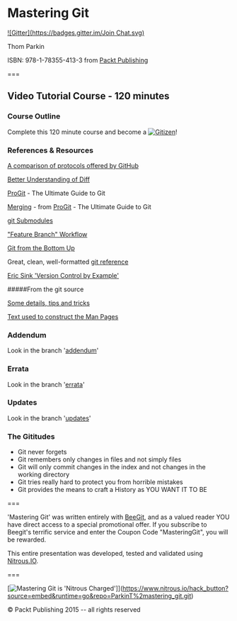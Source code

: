 Mastering Git
=============
[![Gitter](https://badges.gitter.im/Join Chat.svg)](https://gitter.im/ParkinT/mastering_git?utm_source=badge&utm_medium=badge&utm_campaign=pr-badge&utm_content=badge)

Thom Parkin

ISBN: 978-1-78355-413-3 from [Packt Publishing](http://www.packtpub.com/)


===

## Video Tutorial Course - 120 minutes

### Course Outline

Complete this 120 minute course and become a [![Gitizen](http://gitizen.com/images/gitizen.png)](http://gitizen.com)!

### References & Resources

[A comparison of protocols offered by GitHub](https://gist.github.com/grawity/4392747)

[Better Understanding of Diff](http://www.sitepoint.com/understanding-version-control-diffs/)

[ProGit](http://git-scm.com/book/en/Git-Internals-Git-Objects) - The Ultimate Guide to Git

[Merging](http://git-scm.com/book/en/Git-Branching-Basic-Branching-and-Merging) - from [ProGit](http://git-scm.com/book/en/Git-Internals-Git-Objects) - The Ultimate Guide to Git

[git Submodules](http://alblue.bandlem.com/2011/11/git-tip-of-week-git-submodules.html)


["Feature Branch" Workflow](https://www.atlassian.com/git/workflows#!workflow-feature-branch)

[Git from the Bottom Up](http://newartisans.com/2008/04/git-from-the-bottom-up/)

Great, clean, well-formatted [git reference](http://gitref.org/branching/)

[Eric Sink 'Version Control by Example'](http://www.ericsink.com/vcbe/)


#####From the git source

[Some details, tips and tricks](https://github.com/git/git/tree/master/Documentation/howto)

[Text used to construct the Man Pages](https://github.com/git/git/tree/master/Documentation)


### Addendum

Look in the branch '[addendum](https://github.com/ParkinT/mastering_git/tree/addendum)'

### Errata

Look in the branch '[errata](https://github.com/ParkinT/mastering_git/tree/errata)'

### Updates

Look in the branch '[updates](https://github.com/ParkinT/mastering_git/tree/updates)'
 

### The Gititudes

 - Git never forgets
 - Git remembers only changes in files and not simply files
 - Git will only commit changes in the index and not changes in the working directory
 - Git tries really hard to protect you from horrible mistakes
 - Git provides the means to craft a History as YOU WANT IT TO BE

===

'Mastering Git' was written entirely with [BeeGit](http://www.beegit.com), and as a valued reader YOU have direct access to a special promotional offer.
If you subscribe to Beegit's terrific service and enter the Coupon Code "MasteringGit", you will be rewarded.

This entire presentation was developed, tested and validated using [Nitrous.IO](http://goo.gl/40W3l).

===

[![Mastering Git is 'Nitrous Charged'](https://gist.githubusercontent.com/ParkinT/22e59e6b450d4694431a/raw/d2bde10f78da6fd5b438f0cb726b09f527d48bbf/NitrousCharged.png)]](https://www.nitrous.io/hack_button?source=embed&runtime=go&repo=ParkinT%2mastering_git.git)

&copy; Packt Publishing 2015 -- all rights reserved
